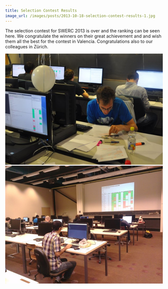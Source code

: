 ```yaml
---
title: Selection Contest Results
image_url: /images/posts/2013-10-18-selection-contest-results-1.jpg
---
```


The selection contest for SWERC 2013 is over and the ranking can be seen here. We congratulate the winners on their great achievement and and wish them all the best for the contest in Valencia. 
Congratulations also to our colleagues in Zürich.

![Image 1](/images/posts/2013-10-18-selection-contest-results-1.jpg)
![Image 2](/images/posts/2013-10-18-selection-contest-results-2.jpg)

